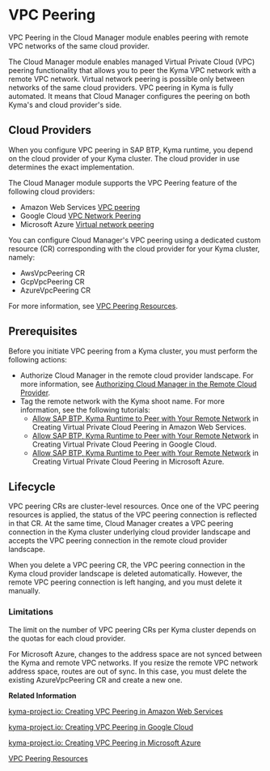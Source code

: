 <!-- loio255e45e27bf04bc6b8a65fd9fc870801 -->

# VPC Peering

VPC Peering in the Cloud Manager module enables peering with remote VPC networks of the same cloud provider.

The Cloud Manager module enables managed Virtual Private Cloud \(VPC\) peering functionality that allows you to peer the Kyma VPC network with a remote VPC network. Virtual network peering is possible only between networks of the same cloud providers. VPC peering in Kyma is fully automated. It means that Cloud Manager configures the peering on both Kyma's and cloud provider's side.



<a name="loio255e45e27bf04bc6b8a65fd9fc870801__section_qsp_hb5_g2c"/>

## Cloud Providers

When you configure VPC peering in SAP BTP, Kyma runtime, you depend on the cloud provider of your Kyma cluster. The cloud provider in use determines the exact implementation.

The Cloud Manager module supports the VPC Peering feature of the following cloud providers:

-   Amazon Web Services [VPC peering](https://docs.aws.amazon.com/vpc/latest/peering/what-is-vpc-peering.html)
-   Google Cloud [VPC Network Peering](https://cloud.google.com/vpc/docs/vpc-peering)
-   Microsoft Azure [Virtual network peering](https://learn.microsoft.com/en-us/azure/virtual-network/virtual-network-peering-overview)

You can configure Cloud Manager's VPC peering using a dedicated custom resource \(CR\) corresponding with the cloud provider for your Kyma cluster, namely:

-   AwsVpcPeering CR
-   GcpVpcPeering CR
-   AzureVpcPeering CR

For more information, see [VPC Peering Resources](cloud-manager-resources-2389f6f.md#loio2389f6fb57f6469aba747129e7959d24__section_qjc_pmw_mdc).



<a name="loio255e45e27bf04bc6b8a65fd9fc870801__section_rsp_hb5_g2c"/>

## Prerequisites

Before you initiate VPC peering from a Kyma cluster, you must perform the following actions:

-   Authorize Cloud Manager in the remote cloud provider landscape. For more information, see [Authorizing Cloud Manager in the Remote Cloud Provider](authorizing-cloud-manager-in-the-remote-cloud-provider-e7ef5a3.md).
-   Tag the remote network with the Kyma shoot name. For more information, see the following tutorials:
    -   [Allow SAP BTP, Kyma Runtime to Peer with Your Remote Network](https://github.com/kyma-project/cloud-manager/blob/main/docs/user/tutorials/01-30-10-aws-vpc-peering.md#allow-sap-btp-kyma-runtime-to-peer-with-your-network) in Creating Virtual Private Cloud Peering in Amazon Web Services.
    -   [Allow SAP BTP, Kyma Runtime to Peer with Your Remote Network](https://github.com/kyma-project/cloud-manager/blob/main/docs/user/tutorials/01-30-20-gcp-vpc-peering.md#allow-sap-btp-kyma-runtime-to-peer-with-your-network) in Creating Virtual Private Cloud Peering in Google Cloud.
    -   [Allow SAP BTP, Kyma Runtime to Peer with Your Remote Network](https://github.com/kyma-project/cloud-manager/blob/main/docs/user/tutorials/01-30-30-azure-vpc-peering.md#allow-sap-btp-kyma-runtime-to-peer-with-your-remote-network) in Creating Virtual Private Cloud Peering in Microsoft Azure.




<a name="loio255e45e27bf04bc6b8a65fd9fc870801__section_ssp_hb5_g2c"/>

## Lifecycle

VPC peering CRs are cluster-level resources. Once one of the VPC peering resources is applied, the status of the VPC peering connection is reflected in that CR. At the same time, Cloud Manager creates a VPC peering connection in the Kyma cluster underlying cloud provider landscape and accepts the VPC peering connection in the remote cloud provider landscape.

When you delete a VPC peering CR, the VPC peering connection in the Kyma cloud provider landscape is deleted automatically. However, the remote VPC peering connection is left hanging, and you must delete it manually.



### Limitations

The limit on the number of VPC peering CRs per Kyma cluster depends on the quotas for each cloud provider.

For Microsoft Azure, changes to the address space are not synced between the Kyma and remote VPC networks. If you resize the remote VPC network address space, routes are out of sync. In this case, you must delete the existing AzureVpcPeering CR and create a new one.

**Related Information**  


[kyma-project.io: Creating VPC Peering in Amazon Web Services](https://github.com/kyma-project/cloud-manager/blob/main/docs/user/tutorials/01-30-10-aws-vpc-peering.md)

[kyma-project.io: Creating VPC Peering in Google Cloud](https://github.com/kyma-project/cloud-manager/blob/main/docs/user/tutorials/01-30-20-gcp-vpc-peering.md)

[kyma-project.io: Creating VPC Peering in Microsoft Azure](https://github.com/kyma-project/cloud-manager/blob/main/docs/user/tutorials/01-30-30-azure-vpc-peering.md)

[VPC Peering Resources](cloud-manager-resources-2389f6f.md#loio2389f6fb57f6469aba747129e7959d24__section_qjc_pmw_mdc)

